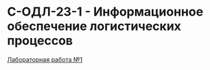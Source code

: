 # С-ОДЛ-23-1 - Информационное обеспечение логистических процессов

[Лабораторная работа №1](lab1/lab1.md)
